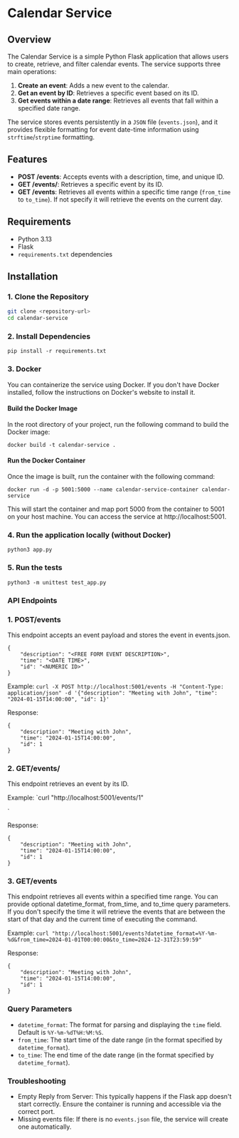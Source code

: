 # Calendar Service

## Overview
The Calendar Service is a simple Python Flask application that allows users to create, retrieve, and filter calendar events. The service supports three main operations:

1. **Create an event**: Adds a new event to the calendar.
2. **Get an event by ID**: Retrieves a specific event based on its ID.
3. **Get events within a date range**: Retrieves all events that fall within a specified date range.

The service stores events persistently in a `JSON` file (`events.json`), and it provides flexible formatting for event date-time information using `strftime`/`strptime` formatting.

## Features

- **POST /events**: Accepts events with a description, time, and unique ID.
- **GET /events/<ID>**: Retrieves a specific event by its ID.
- **GET /events**: Retrieves all events within a specific time range (`from_time` to `to_time`). If not specify it will retrieve the events on the current day.

## Requirements

- Python 3.13
- Flask
- `requirements.txt` dependencies


## Installation

### 1. Clone the Repository

```bash
git clone <repository-url>
cd calendar-service
```

### 2. Install Dependencies
```
pip install -r requirements.txt
```
### 3. Docker

You can containerize the service using Docker. If you don't have Docker installed, follow the instructions on Docker's website to install it.

#### Build the Docker Image
In the root directory of your project, run the following command to build the Docker image:

```
docker build -t calendar-service .
```
#### Run the Docker Container
Once the image is built, run the container with the following command:
```
docker run -d -p 5001:5000 --name calendar-service-container calendar-service
```
This will start the container and map port 5000 from the container to 5001 on your host machine. You can access the service at http://localhost:5001.

### 4. Run the application locally (without Docker)

```
python3 app.py
```

### 5. Run the tests

```
python3 -m unittest test_app.py
```

### API Endpoints

### 1. POST/events
This endpoint accepts an event payload and stores the event in events.json.
```
{
    "description": "<FREE FORM EVENT DESCRIPTION>",
    "time": "<DATE TIME>",
    "id": "<NUMERIC ID>"
}
```
Example: 
`curl -X POST http://localhost:5001/events -H "Content-Type: application/json" -d '{"description": "Meeting with John", "time": "2024-01-15T14:00:00", "id": 1}'`

Response: 
```
{
    "description": "Meeting with John",
    "time": "2024-01-15T14:00:00",
    "id": 1
}
```

### 2. GET/events/<ID>
This endpoint retrieves an event by its ID. 

Example: `curl "http://localhost:5001/events/1"

`

Response: 
```
{
    "description": "Meeting with John",
    "time": "2024-01-15T14:00:00",
    "id": 1
}
```

### 3. GET/events
This endpoint retrieves all events within a specified time range. You can provide optional datetime_format, from_time, and to_time query parameters.
If you don't specify the time it will retrieve the events that are between the start of that day and the current time of executing the command. 

Example: `curl "http://localhost:5001/events?datetime_format=%Y-%m-%d&from_time=2024-01-01T00:00:00&to_time=2024-12-31T23:59:59"`

Response: 
```
{
    "description": "Meeting with John",
    "time": "2024-01-15T14:00:00",
    "id": 1
}
```

### Query Parameters
- `datetime_format`: The format for parsing and displaying the `time` field. Default is `%Y-%m-%dT%H:%M:%S`.
- `from_time`: The start time of the date range (in the format specified by `datetime_format`).
- `to_time`: The end time of the date range (in the format specified by `datetime_format`).

### Troubleshooting
- Empty Reply from Server: This typically happens if the Flask app doesn't start correctly. Ensure the container is running and accessible via the correct port.
- Missing events file: If there is no `events.json` file, the service will create one automatically.

